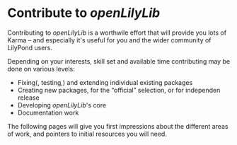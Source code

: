 # Contribute to *openLilyLib*

Contributing to *openLilyLib* is a worthwile effort that will provide you lots
of Karma &ndash; and especially it's useful for you and the wider community of
LilyPond users.

Depending on your interests, skill set and available time contributing may be
done on various levels:

* Fixing(, testing,) and extending individual existing packages
* Creating new packages, for the “official” selection, or for independen release
* Developing *openLilyLib*'s core
* Documentation work

The following pages will give you first impressions about the different areas of work, and pointers to initial resources you will need.
